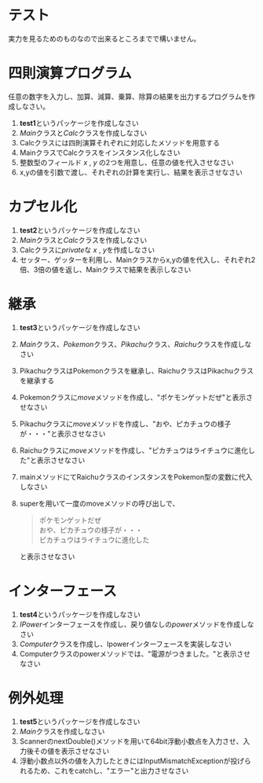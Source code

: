 # テスト
実力を見るためのものなので出来るところまでで構いません。

# 四則演算プログラム
任意の数字を入力し、加算、減算、乗算、除算の結果を出力するプログラムを作成しなさい。
1. **test1**というパッケージを作成しなさい
1. *Main*クラスと*Calc*クラスを作成しなさい
1. Calcクラスには四則演算それぞれに対応したメソッドを用意する
1. MainクラスでCalcクラスをインスタンス化しなさい
1. 整数型のフィールド *x* , *y* の2つを用意し、任意の値を代入させなさい
1. x,yの値を引数で渡し、それぞれの計算を実行し、結果を表示させなさい

# カプセル化
1. **test2**というパッケージを作成しなさい
1. *Main*クラスと*Calc*クラスを作成しなさい
1. Calcクラスに*private*な *x* , *y*を作成しなさい
1. セッター、ゲッターを利用し、Mainクラスからx,yの値を代入し、それぞれ2倍、3倍の値を返し、Mainクラスで結果を表示しなさい

# 継承
1. **test3**というパッケージを作成しなさい
1. *Main*クラス、*Pokemon*クラス、*Pikachu*クラス、*Raichu*クラスを作成しなさい
1. PikachuクラスはPokemonクラスを継承し、RaichuクラスはPikachuクラスを継承する
1. Pokemonクラスに*move*メソッドを作成し、"ポケモンゲットだぜ"と表示させなさい
1. Pikachuクラスに*move*メソッドを作成し、"おや、ピカチュウの様子が・・・"と表示させなさい
1. Raichuクラスに*move*メソッドを作成し、"ピカチュウはライチュウに進化した"と表示させなさい
1. mainメソッドにてRaichuクラスのインスタンスをPokemon型の変数に代入しなさい
1. superを用いて一度のmoveメソッドの呼び出しで、
    >ポケモンゲットだぜ  
    >おや、ピカチュウの様子が・・・  
    >ピカチュウはライチュウに進化した  

    と表示させなさい

# インターフェース
1. **test4**というパッケージを作成しなさい
1. *IPower*インターフェースを作成し、戻り値なしの*power*メソッドを作成しなさい
1. *Computer*クラスを作成し、Ipowerインターフェースを実装しなさい
1. Computerクラスのpowerメソッドでは、"電源がつきました。"と表示させなさい

# 例外処理
1. **test5**というパッケージを作成しなさい
1. *Main*クラスを作成しなさい
1. ScannerのnextDouble()メソッドを用いて64bit浮動小数点を入力させ、入力後その値を表示させなさい
1. 浮動小数点以外の値を入力したときにはInputMismatchExceptionが投げられるため、これをcatchし、"エラー"と出力させなさい
